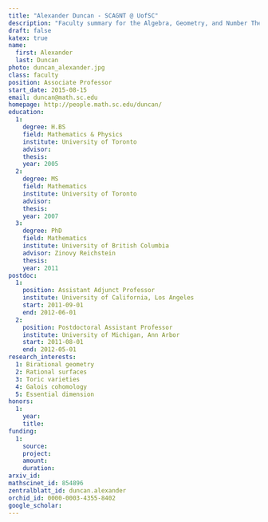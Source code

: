 ```yaml
---
title: "Alexander Duncan - SCAGNT @ UofSC"
description: "Faculty summary for the Algebra, Geometry, and Number Theory research group at the University of South Carolina"
draft: false
katex: true
name: 
  first: Alexander
  last: Duncan
photo: duncan_alexander.jpg
class: faculty
position: Associate Professor
start_date: 2015-08-15
email: duncan@math.sc.edu
homepage: http://people.math.sc.edu/duncan/
education: 
  1:
    degree: H.BS
    field: Mathematics & Physics
    institute: University of Toronto
    advisor:
    thesis: 
    year: 2005
  2:
    degree: MS
    field: Mathematics 
    institute: University of Toronto
    advisor:
    thesis: 
    year: 2007
  3:
    degree: PhD
    field: Mathematics 
    institute: University of British Columbia
    advisor: Zinovy Reichstein
    thesis: 
    year: 2011
postdoc:
  1:
    position: Assistant Adjunct Professor
    institute: University of California, Los Angeles
    start: 2011-09-01
    end: 2012-06-01
  2:
    position: Postdoctoral Assistant Professor
    institute: University of Michigan, Ann Arbor
    start: 2011-08-01
    end: 2012-05-01
research_interests: 
  1: Birational geometry
  2: Rational surfaces
  3: Toric varieties
  4: Galois cohomology
  5: Essential dimension
honors: 
  1:
    year:
    title: 
funding:
  1:
    source:
    project: 
    amount:
    duration:
arxiv_id: 
mathscinet_id: 854896
zentralblatt_id: duncan.alexander
orchid_id: 0000-0003-4355-8402
google_scholar: 
---
```

